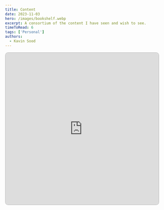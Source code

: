 ```yaml
---
title: Content
date: 2023-11-03
hero: /images/bookshelf.webp
excerpt: A consortium of the content I have seen and wish to see.
timeToRead: 6
tags: ['Personal']
authors:
  - Kavin Sood
---
```


<iframe src="https://v2-embednotion.com/c819a6bc68dc48e39bda485ac8703baf?v=14a59182a2f643c0ae70e913c284d2e4&pvs=4"></iframe>  <style>  iframe { width: 100%; height: 500px; border: 2px solid #ccc; border-radius: 10px; padding: none; }  </style>